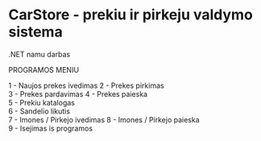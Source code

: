 # CarStore - prekiu ir pirkeju valdymo sistema
.NET namu darbas

PROGRAMOS MENIU

1 - Naujos prekes ivedimas
2 - Prekes pirkimas               
3 - Prekes pardavimas 
4 - Prekes paieska             
5 - Prekiu katalogas    
6 - Sandelio likutis    
7 - Imones / Pirkejo ivedimas 
8 - Imones / Pirkejo paieska  
9 - Isejimas is programos
